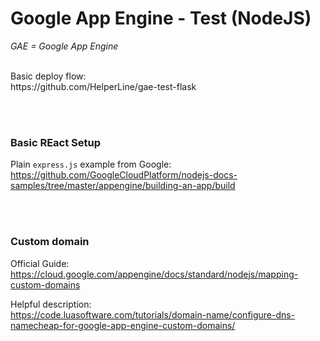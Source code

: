 
# Google App Engine - Test (NodeJS)

*GAE = Google App Engine*

<br/>
Basic deploy flow: <br/>
https://github.com/HelperLine/gae-test-flask


<br/><br/>
### Basic REact Setup

Plain `express.js` example from Google: <br/>
https://github.com/GoogleCloudPlatform/nodejs-docs-samples/tree/master/appengine/building-an-app/build


<br/><br/>
### Custom domain

Official Guide: <br/>
https://cloud.google.com/appengine/docs/standard/nodejs/mapping-custom-domains

Helpful description: <br/>
https://code.luasoftware.com/tutorials/domain-name/configure-dns-namecheap-for-google-app-engine-custom-domains/
